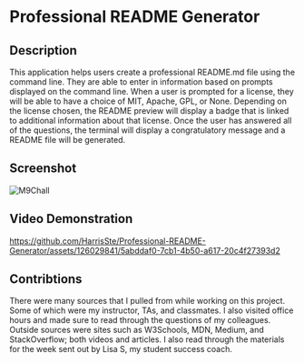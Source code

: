 # Professional README Generator

## Description

This application helps users create a professional README.md file using the command line. They are able to enter in information based on prompts displayed on the command line. When a user is prompted for a license, they will be able to have a choice of MIT, Apache, GPL, or None. Depending on the license chosen, the README preview will display a badge that is linked to additional information about that license. Once the user has answered all of the questions, the terminal will display a congratulatory message and a README file will be generated.

## Screenshot

![M9Chall](https://github.com/HarrisSte/Professional-README-Generator/assets/126029841/ce6f5f27-c547-4dbf-a8dd-3ade2c1a473a)


## Video Demonstration

https://github.com/HarrisSte/Professional-README-Generator/assets/126029841/5abddaf0-7cb1-4b50-a617-20c4f27393d2

## Contribtions

There were many sources that I pulled from while working on this project. Some of which were my instructor, TAs, and classmates. I also visited office hours and made sure to read through the questions of my colleagues. Outside sources were sites such as W3Schools, MDN, Medium, and StackOverflow; both videos and articles. I also read through the materials for the week sent out by Lisa S, my student success coach.
